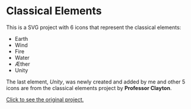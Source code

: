 Classical Elements
==================

This is a SVG project with 6 icons that represent the classical elements:

* Earth
* Wind
* Fire
* Water
* Æther
* Unity

The last element, *Unity*, was newly created and added by me and other 5 icons are from the classical elements project by **Professor Clayton**.

[Click to see the original project.](https://github.com/jclayton/classical-elements/)